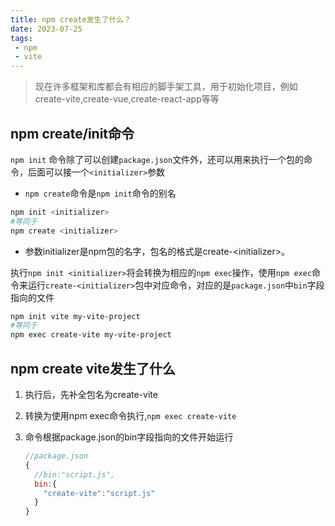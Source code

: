 ```yaml
---
title: npm create发生了什么？
date: 2023-07-25
tags:
 - npm
 - vite
---
```

> 现在许多框架和库都会有相应的脚手架工具，用于初始化项目，例如create-vite,create-vue,create-react-app等等

## npm create/init命令

`npm init` 命令除了可以创建`package.json`文件外，还可以用来执行一个包的命令，后面可以接一个`<initializer>`参数

*   `npm create`命令是`npm init`命令的别名

```bash
npm init <initializer>
#等同于
npm create <initializer>
```

*   参数initializer是npm包的名字，包名的格式是create-\<initializer>。

执行`npm init <initializer>`将会转换为相应的`npm exec`操作，使用`npm exec`命令来运行`create-<initializer>`包中对应命令，对应的是`package.json`中`bin`字段指向的文件

```bash
npm init vite my-vite-project
#等同于
npm exec create-vite my-vite-project
```

## npm create vite发生了什么

1.  执行后，先补全包名为create-vite
2.  转换为使用npm exec命令执行,`npm exec create-vite`
3.  命令根据package.json的bin字段指向的文件开始运行

    ```javascript
    //package.json
    {
      //bin:"script.js",
      bin:{
        "create-vite":"script.js"
      }
    }
    ```

